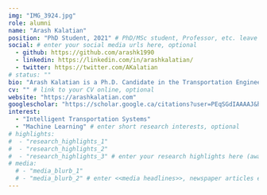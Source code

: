 ```yaml
---
img: "IMG_3924.jpg"
role: alumni
name: "Arash Kalatian"
position: "PhD Student, 2021" # PhD/MSc student, Professor, etc. leave blank if not applicable
social: # enter your social media urls here, optional
  - github: https://github.com/arashk1990
  - linkedin: https://linkedin.com/in/arashkalatian/
  - twitter: https://twitter.com/AKalatian
# status: ""
bio: "Arash Kalatian is a Ph.D. Candidate in the Transportation Engineering program at Ryerson University, Toronto.  He received his B.Sc. in Civil Engineering and M.Sc in Transportation Planning, both from Sharif University of Technology, Iran. He started his Ph.D. in 2017 under supervision of Dr. Bilal Farooq, his research mainly focuses on Cyber-Physical Transportation Systems, i.e. Virtual Reality and Ubiquitous Networks, and more specifically, their application in studying Pedestrian Behaviours and Movement Dynamics." # enter your short bio here (markdown format compatible)
cv: "" # link to your CV online, optional
website: "https://arashkalatian.com"
googlescholar: "https://scholar.google.ca/citations?user=PEqSGdIAAAAJ&hl=en" # link to your google scholar profile, optional
interest:
  - "Intelligent Transportation Systems"
  - "Machine Learning" # enter short research interests, optional
# highlights:
#  - "research_highlights_1"
#  - "research_highlights_2"
#  - "research_highlights_3" # enter your research highlights here (awards, achievements, etc.), optional
# media:
  # - "media_blurb_1"
  # - "media_blurb_2" # enter <<media headlines>>, newspaper articles etc...
---
```

